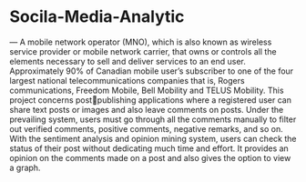 # Socila-Media-Analytic
— A mobile network operator (MNO), which is 
also known as wireless service provider or mobile network 
carrier, that owns or controls all the elements necessary to 
sell and deliver services to an end user. Approximately 
90% of Canadian mobile user’s subscriber to one of the 
four largest national telecommunications companies that 
is, Rogers communications, Freedom Mobile, Bell Mobility 
and TELUS Mobility. This project concerns postpublishing applications where a registered user can share 
text posts or images and also leave comments on posts. 
Under the prevailing system, users must go through all the 
comments manually to filter out verified comments, 
positive comments, negative remarks, and so on.
With the sentiment analysis and opinion mining system, 
users can check the status of their post without dedicating 
much time and effort. It provides an opinion on the 
comments made on a post and also gives the option to view 
a graph.
